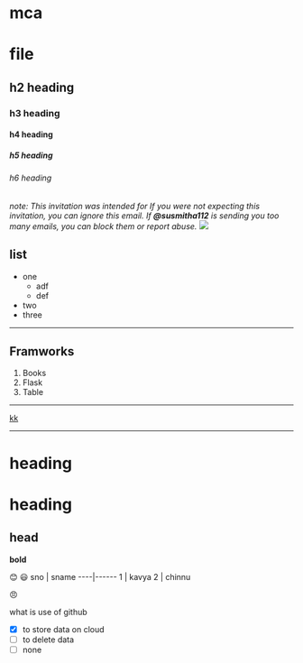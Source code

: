 # mca
# file
## h2 heading
### h3 heading
#### h4 heading
##### h5 heading
###### h6 heading


_note: This invitation was intended for If you were not expecting this invitation, you can ignore this email. If **@susmitha112** is sending you too many emails, you can block them or report abuse._
<img src="https://images.pexels.com/photos/736230/pexels-photo-736230.jpeg?auto=compress&cs=tinysrgb&dpr=1&w=500">
## list
- one
  - adf
  - def
- two
- three
____
## Framworks
1. Books
2. Flask
3. Table
_____
[kk](kc)

<hr>


<h1>heading</h1>

heading
============
head
------

<b>bold</b>

:blush:
:smiley:
sno | sname
----|------
1 | kavya
2 | chinnu

:angry:

what is use of github
- [x] to store data on cloud
- [ ] to delete data
- [ ] none
